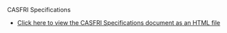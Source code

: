 CASFRI Specifications

* [Click here to view the CASFRI Specifications document as an HTML file](https://htmlpreview.github.io/?https://github.com/edwardsmarc/CASFRI/blob/master/doc/specifications/_book/index.html)